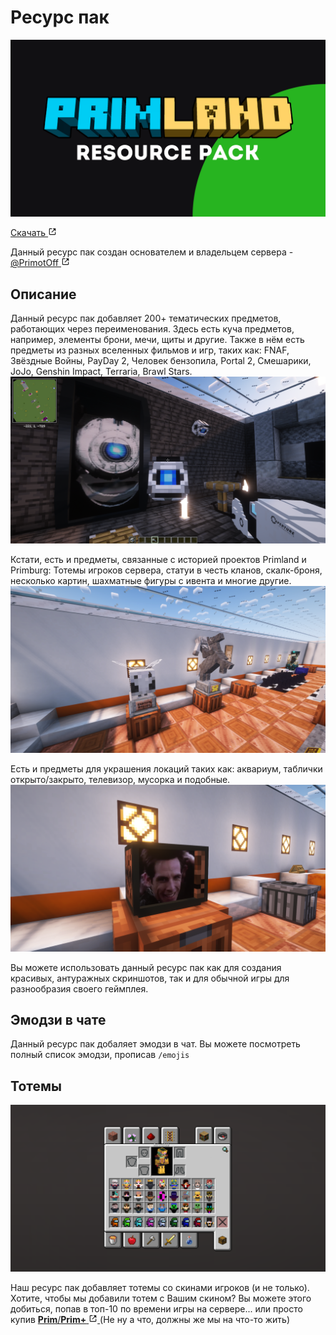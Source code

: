 # Ресурс пак
![баннер](_static/images/resource_pack/banner.webp) <!-- TODO: нормальный баннер -->

<p class="mod-links">
    <a class="reference external" target="_blank" href="https://modrinth.com/resourcepack/primland-rp/versions" rel="nofollow noopener">
        Скачать
        <svg xmlns="http://www.w3.org/2000/svg" fill="currentColor" height="1em" width="1em" stroke="none" viewBox="0 0 24 24"><path d="m13 3 3.293 3.293-7 7 1.414 1.414 7-7L21 11V3z"></path><path d="M19 19H5V5h7l-2-2H5c-1.103 0-2 .897-2 2v14c0 1.103.897 2 2 2h14c1.103 0 2-.897 2-2v-5l-2-2v7z"></path></svg>
    </a>
</p>

Данный ресурс пак создан основателем и владельцем сервера - 
<a class="reference external" target="_blank" href="https://discord.com/users/985301325153730580" rel="nofollow noopener">
    @PrimotOff
    <svg xmlns="http://www.w3.org/2000/svg" fill="currentColor" height="1em" width="1em" stroke="none" viewBox="0 0 24 24"><path d="m13 3 3.293 3.293-7 7 1.414 1.414 7-7L21 11V3z"></path><path d="M19 19H5V5h7l-2-2H5c-1.103 0-2 .897-2 2v14c0 1.103.897 2 2 2h14c1.103 0 2-.897 2-2v-5l-2-2v7z"></path></svg>
</a>

## Описание
Данный ресурс пак добавляет 200+ тематических предметов, работающих через переименования.
Здесь есть куча предметов, например, элементы брони, мечи, щиты и другие. Также в нём
есть предметы из разных вселенных фильмов и игр, таких как: FNAF, Звёздные Войны,
PayDay 2, Человек бензопила, Portal 2, Смешарики, JoJo, Genshin Impact, Terraria,
Brawl Stars.
![Предпросмотр 1](_static/images/resource_pack/preview_1.webp)

Кстати, есть и предметы, связанные с историей проектов Primland и Primburg: Тотемы
игроков сервера, статуи в честь кланов, cкалк-броня, несколько картин, шахматные фигуры
с ивента и многие другие.
![Предпросмотр 2](_static/images/resource_pack/preview_2.webp)

Есть и предметы для украшения локаций таких как: аквариум, таблички открыто/закрыто,
телевизор, мусорка и подобные.
![Предпросмотр 3](_static/images/resource_pack/preview_3.webp) <!-- TODO: Заменить на видео -->

Вы можете использовать данный ресурс пак как для создания красивых, антуражных
скриншотов, так и для обычной игры для разнообразия своего геймплея.

## Эмодзи в чате
<!-- TODO: Скриншот/видео -->

Данный ресурс пак добаляет эмодзи в чат. Вы можете посмотреть полный список эмодзи,
прописав `/emojis`

## Тотемы
![Тотемы](_static/images/resource_pack/totems.webp)

Наш ресурс пак добавляет тотемы со скинами игроков (и не только). Хотите, чтобы мы
добавили тотем с Вашим скином? Вы можете этого добиться, попав в топ-10 по времени
игры на сервере... или просто купив 
<a class="reference external" target="_blank" href="shop.primland.fun" rel="nofollow noopener">
    <strong>Prim</strong>/<strong>Prim+</strong>
    <svg xmlns="http://www.w3.org/2000/svg" fill="currentColor" height="1em" width="1em" stroke="none" viewBox="0 0 24 24"><path d="m13 3 3.293 3.293-7 7 1.414 1.414 7-7L21 11V3z"></path><path d="M19 19H5V5h7l-2-2H5c-1.103 0-2 .897-2 2v14c0 1.103.897 2 2 2h14c1.103 0 2-.897 2-2v-5l-2-2v7z"></path></svg>
</a>
(Не ну а что, должны же мы на что-то жить)
